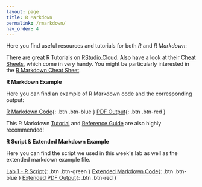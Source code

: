 ```yaml
---
layout: page
title: R Markdown
permalink: /rmarkdown/
nav_order: 4
---
```


 Here you find useful resources and tutorials for both _R_ and _R Markdown_:
 
There are great R Tutorials on [RStudio.Cloud](https://rstudio.cloud/learn/primers/). Also have a look at their [Cheat Sheets](https://rstudio.cloud/learn/cheat-sheets), which come in very handy. You might be particularly interested in the [R Markdown Cheat Sheet](https://raw.githubusercontent.com/rstudio/cheatsheets/main/rmarkdown-2.0.pdf).
 
 
 
__R Markdown Example__

Here you can find an example of R Markdown code and the corresponding output:


[R Markdown Code](https://raw.githubusercontent.com/bayreuth-politics/CI23/main/docs/R/RMD_Example_code.Rmd){: .btn .btn-blue }
[PDF Output](https://raw.githubusercontent.com/bayreuth-politics/CI23/main/docs/R/RMD_Example.pdf){: .btn .btn-red }


This R Markdown [Tutorial](https://rmarkdown.rstudio.com/lesson-1.html) and [Reference Guide](https://www.rstudio.com/wp-content/uploads/2015/03/rmarkdown-reference.pdf?_ga=2.156642171.1542584868.1612471345-118280016.1612471345) are also highly recommended!


__R Script & Extended Markdown Example__

Here you can find the script we used in this week's lab as well as the extended markdown example file.

[Lab 1 - R Script](https://github.com/bayreuth-politics/CI23/raw/gh-pages/docs/R/R_Introduction.R){: .btn .btn-green }
[Extended Markdown Code](https://raw.githubusercontent.com/bayreuth-politics/CI23/main/docs/R/R_Markdown_Example.Rmd){: .btn .btn-blue }
[Extended PDF Output](https://raw.githubusercontent.com/bayreuth-politics/CI23/main/docs/R/R_Markdown_Example.pdf){: .btn .btn-red }



